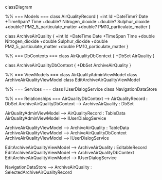 classDiagram

%% === Models ===
class AirQualityRecord {
  +int Id
  +DateTime? Date
  +TimeSpan? Time
  +double? Nitrogen_dioxide
  +double? Sulphur_dioxide
  +double? PM2_5_particulate_matter
  +double? PM10_particulate_matter
}

class ArchiveAirQuality {
  +int Id
  +DateTime Date
  +TimeSpan Time
  +double Nitrogen_dioxide
  +double Sulphur_dioxide
  +double PM2_5_particulate_matter
  +double PM10_particulate_matter
}

%% === DbContexts ===
class AirQualityDbContext {
  +DbSet<AirQualityRecord> AirQuality
}

class ArchiveAirQualityDbContext {
  +DbSet<ArchiveAirQuality> ArchiveAirQuality
}

%% === ViewModels ===
class AirQualityAdminViewModel
class ArchiveAirQualityViewModel
class EditArchiveAirQualityViewModel

%% === Services ===
class IUserDialogService
class NavigationDataStore

%% === Relationships ===
AirQualityDbContext --> AirQualityRecord : DbSet
ArchiveAirQualityDbContext --> ArchiveAirQuality : DbSet

AirQualityAdminViewModel --> AirQualityRecord : TableData
AirQualityAdminViewModel --> IUserDialogService

ArchiveAirQualityViewModel --> ArchiveAirQuality : TableData
ArchiveAirQualityViewModel --> ArchiveAirQualityDbContext
ArchiveAirQualityViewModel --> IUserDialogService

EditArchiveAirQualityViewModel --> ArchiveAirQuality : EditableRecord
EditArchiveAirQualityViewModel --> ArchiveAirQualityDbContext
EditArchiveAirQualityViewModel --> IUserDialogService

NavigationDataStore --> ArchiveAirQuality : SelectedArchiveAirQualityRecord
